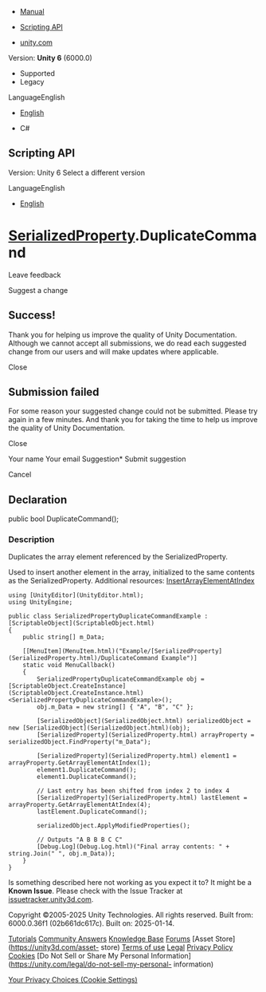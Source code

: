 [ ]()

  * [Manual](../Manual/index.html)
  * [Scripting API](../ScriptReference/index.html)

  * [unity.com](https://unity.com/)

Version: **Unity 6** (6000.0)

  * Supported
  * Legacy

LanguageEnglish

  * [English]()

  * C#

[ ](https://docs.unity3d.com)

## Scripting API

Version: Unity 6 Select a different version

LanguageEnglish

  * [English]()

#  [SerializedProperty](SerializedProperty.html).DuplicateCommand

Leave feedback

Suggest a change

## Success!

Thank you for helping us improve the quality of Unity Documentation. Although
we cannot accept all submissions, we do read each suggested change from our
users and will make updates where applicable.

Close

## Submission failed

For some reason your suggested change could not be submitted. Please <a>try
again</a> in a few minutes. And thank you for taking the time to help us
improve the quality of Unity Documentation.

Close

Your name Your email Suggestion* Submit suggestion

Cancel

[ ]()

## Declaration

public bool DuplicateCommand();

### Description

Duplicates the array element referenced by the SerializedProperty.

Used to insert another element in the array, initialized to the same contents
as the SerializedProperty. Additional resources:
[InsertArrayElementAtIndex](SerializedProperty.InsertArrayElementAtIndex.html)

    
    
    using [UnityEditor](UnityEditor.html);
    using UnityEngine;  
      
    public class SerializedPropertyDuplicateCommandExample : [ScriptableObject](ScriptableObject.html)
    {
        public string[] m_Data;  
      
        [[MenuItem](MenuItem.html)("Example/[SerializedProperty](SerializedProperty.html)/DuplicateCommand Example")]
        static void MenuCallback()
        {
            SerializedPropertyDuplicateCommandExample obj = [ScriptableObject.CreateInstance](ScriptableObject.CreateInstance.html)<SerializedPropertyDuplicateCommandExample>();
            obj.m_Data = new string[] { "A", "B", "C" };  
      
            [SerializedObject](SerializedObject.html) serializedObject = new [SerializedObject](SerializedObject.html)(obj);
            [SerializedProperty](SerializedProperty.html) arrayProperty = serializedObject.FindProperty("m_Data");  
      
            [SerializedProperty](SerializedProperty.html) element1 = arrayProperty.GetArrayElementAtIndex(1);
            element1.DuplicateCommand();
            element1.DuplicateCommand();  
      
            // Last entry has been shifted from index 2 to index 4
            [SerializedProperty](SerializedProperty.html) lastElement = arrayProperty.GetArrayElementAtIndex(4);
            lastElement.DuplicateCommand();  
      
            serializedObject.ApplyModifiedProperties();  
      
            // Outputs "A B B B C C"
            [Debug.Log](Debug.Log.html)("Final array contents: " + string.Join(" ", obj.m_Data));
        }
    }
    

Is something described here not working as you expect it to? It might be a
**Known Issue**. Please check with the Issue Tracker at
[issuetracker.unity3d.com](https://issuetracker.unity3d.com).

Copyright ©2005-2025 Unity Technologies. All rights reserved. Built from:
6000.0.36f1 (02b661dc617c). Built on: 2025-01-14.

[Tutorials](https://unity3d.com/learn) [Community
Answers](https://answers.unity3d.com) [Knowledge
Base](https://support.unity3d.com/hc/en-us)
[Forums](https://forum.unity3d.com) [Asset Store](https://unity3d.com/asset-
store) [Terms of use](https://docs.unity3d.com/Manual/TermsOfUse.html)
[Legal](https://unity.com/legal) [Privacy
Policy](https://unity.com/legal/privacy-policy)
[Cookies](https://unity.com/legal/cookie-policy) [Do Not Sell or Share My
Personal Information](https://unity.com/legal/do-not-sell-my-personal-
information)

[Your Privacy Choices (Cookie Settings)](javascript:void\(0\);)

